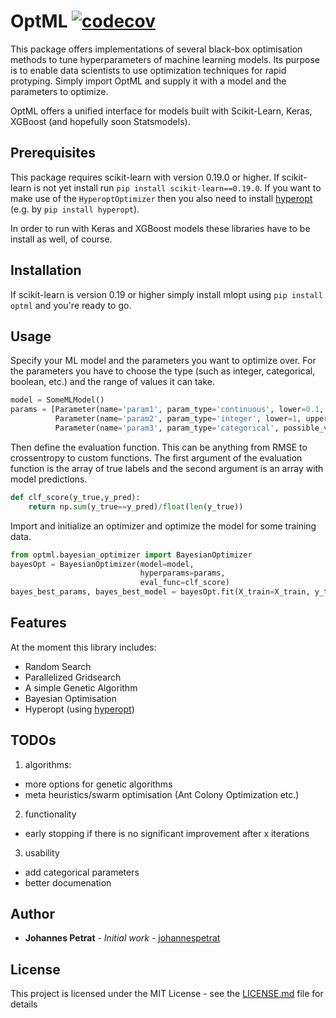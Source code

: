 # OptML     [![codecov](https://codecov.io/gh/johannespetrat/OptML/branch/master/graph/badge.svg)](https://codecov.io/gh/johannespetrat/OptML)
This package offers implementations of several black-box optimisation methods to tune hyperparameters of machine learning models. Its purpose is to enable data scientists to use optimization techniques for rapid protyping. Simply import OptML and supply it with a model and the parameters to optimize.

OptML offers a unified interface for models built with Scikit-Learn, Keras, XGBoost (and hopefully soon Statsmodels).

## Prerequisites
This package requires scikit-learn with version 0.19.0 or higher. If scikit-learn is not yet install run
```pip install scikit-learn==0.19.0```. If you want to make use of the ```HyperoptOptimizer``` then you also need to install [hyperopt](https://github.com/hyperopt/hyperopt) (e.g. by ```pip install hyperopt```).

In order to run with Keras and XGBoost models these libraries have to be install as well, of course.

## Installation

If scikit-learn is version 0.19 or higher simply install mlopt using `pip install optml` and you're ready to go.


## Usage
Specify your ML model and the parameters you want to optimize over. For the parameters you have to choose the type (such as integer, categorical, boolean, etc.) and the range of values it can take.
```python
model = SomeMLModel()
params = [Parameter(name='param1', param_type='continuous', lower=0.1, upper=5),
          Parameter(name='param2', param_type='integer', lower=1, upper=5),
          Parameter(name='param3', param_type='categorical', possible_values=['val1','val2','val3'])]
```
Then define the evaluation function. This can be anything from RMSE to crossentropy to custom functions. The first argument of the evaluation function is the array of true labels and the second argument is an array with model predictions.
```python
def clf_score(y_true,y_pred):
    return np.sum(y_true==y_pred)/float(len(y_true))
```
Import and initialize an optimizer and optimize the model for some training data.
```python
from optml.bayesian_optimizer import BayesianOptimizer
bayesOpt = BayesianOptimizer(model=model, 
                             hyperparams=params,                                  
                             eval_func=clf_score)
bayes_best_params, bayes_best_model = bayesOpt.fit(X_train=X_train, y_train=y_train, n_iters=50)
```

## Features
At the moment this library includes:
* Random Search
* Parallelized Gridsearch
* A simple Genetic Algorithm
* Bayesian Optimisation
* Hyperopt (using [hyperopt](https://github.com/hyperopt/hyperopt))


## TODOs
1. algorithms:
* more options for genetic algorithms
* meta heuristics/swarm optimisation (Ant Colony Optimization etc.)
2. functionality
* early stopping if there is no significant improvement after x iterations
3. usability
* add categorical parameters
* better documenation

## Author

* **Johannes Petrat** - *Initial work* - [johannespetrat](https://github.com/johannespetrat)

## License

This project is licensed under the MIT License - see the [LICENSE.md](LICENSE.md) file for details